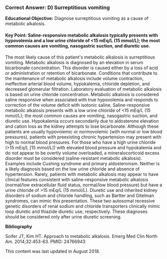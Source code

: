 
### Correct Answer: D) Surreptitious vomiting 

**Educational Objective:** Diagnose surreptitious vomiting as a cause of metabolic alkalosis.

#### **Key Point:** Saline-responsive metabolic alkalosis typically presents with hypovolemia and a low urine chloride of &lt;15 mEq/L (15 mmol/L); the most common causes are vomiting, nasogastric suction, and diuretic use.

The most likely cause of this patient's metabolic alkalosis is surreptitious vomiting. Metabolic alkalosis is diagnosed by an elevation in serum bicarbonate concentration. This disorder is caused either by a loss of acid or administration or retention of bicarbonate. Conditions that contribute to the maintenance of metabolic alkalosis include volume contraction, ineffective arterial blood volume, hypokalemia, chloride depletion, and decreased glomerular filtration. Laboratory evaluation of metabolic alkalosis is based on urine chloride concentration. Metabolic alkalosis is considered saline responsive when associated with true hypovolemia and responds to correction of the volume deficit with isotonic saline. Saline-responsive metabolic alkalosis presents with a low urine chloride of <15 mEq/L (15 mmol/L); the most common causes are vomiting, nasogastric suction, and diuretic use. Hypokalemia occurs secondarily due to aldosterone elevation and cation loss as the kidney attempts to lose bicarbonate. Although these patients are usually hypovolemic or normovolemic (with normal or low blood pressures), patients with preexisting chronic hypertension may present with high to normal blood pressures.
For those who have a high urine chloride (>15 mEq/L [15 mmol/L]) with elevated blood pressure and hypokalemia and do not appear to be overtly volume overloaded, a mineralocorticoid excess disorder must be considered (saline-resistant metabolic alkalosis). Examples include Cushing syndrome and primary aldosteronism. Neither is a likely diagnosis based on the low urine chloride and absence of hypertension. Rarely, patients with metabolic alkalosis may appear to have clinical features consistent with saline-responsive metabolic alkalosis (normal/low extracellular fluid status, normal/low blood pressure) but have a urine chloride of >15 mEq/L (15 mmol/L). Diuretic use and inherited kidney disorders of sodium and chloride handling, such as Bartter and Gitelman syndromes, can mimic this presentation. These two autosomal recessive genetic disorders of renal sodium and chloride transporters clinically mimic loop diuretic and thiazide diuretic use, respectively. These diagnoses should be considered only after urine diuretic screening.

**Bibliography**

Soifer JT, Kim HT. Approach to metabolic alkalosis. Emerg Med Clin North Am. 2014;32:453-63. PMID: 24766943

This content was last updated in August 2018.